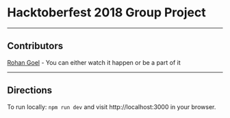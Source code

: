 # Hacktoberfest 2018 Group Project

---

## Contributors
[Rohan Goel](https://goelrohan6.github.io) - You can either watch it happen or be a part of it

---

## Directions 

To run locally: `npm run dev` and visit http://localhost:3000 in your browser.
